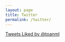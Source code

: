 ```yaml
---
layout: page
title: Twitter
permalink: /twitter/
---
```


<div class="twitter">
	<a class="twitter-timeline" href="https://twitter.com/toanml/likes?ref_src=twsrc%5Etfw">Tweets Liked by @toanml</a> <script async src="https://platform.twitter.com/widgets.js" charset="utf-8"></script>
</div>



